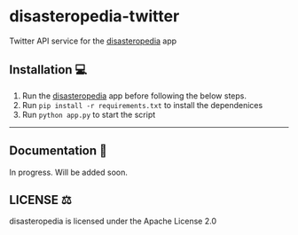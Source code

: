 # disasteropedia-twitter

Twitter API service for the [disasteropedia](https://github.com/anubhav06/disasteropedia) app

## Installation 💻

1. Run the [disasteropedia](https://github.com/anubhav06/disasteropedia) app before following the below steps.
2. Run `pip install -r requirements.txt` to install the dependenices  
3. Run `python app.py` to start the script

<hr/>

## Documentation 📖
In progress. Will be added soon.

## LICENSE ⚖️
disasteropedia is licensed under the Apache License 2.0
